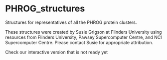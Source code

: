 # PHROG_structures

Structures for representatives of all the PHROG protein clusters.

These structures were created by Susie Grigson at Flinders University using resources from Flinders University, Pawsey Supercomputer Centre, and NCI Supercomputer Centre. Please contact Susie for appropriate attribution.

Check our interactive version that is not ready yet
